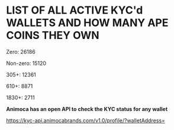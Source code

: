 # LIST OF ALL ACTIVE KYC'd WALLETS AND HOW MANY APE COINS THEY OWN

Zero: 26186

Non-zero: 15120

305+: 12361

610+: 8871

1830+: 2711

**Animoca has an open API to check the KYC status for any wallet**

https://kyc-api.animocabrands.com/v1.0/profile/?walletAddress=